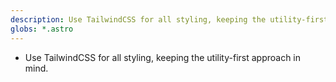 ```yaml
---
description: Use TailwindCSS for all styling, keeping the utility-first approach in mind for astro components.
globs: *.astro
---
```


- Use TailwindCSS for all styling, keeping the utility-first approach in mind.
